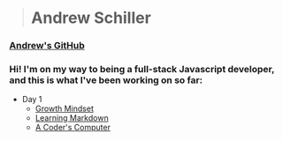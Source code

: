 > # Andrew Schiller

### [Andrew's GitHub](https://github.com/schillerandrew)

### Hi! I'm on my way to being a full-stack Javascript developer, and this is what I've been working on so far:

- Day 1
  - [Growth Mindset](https://schillerandrew.github.io/reading-notes/growth-mindset)
  - [Learning Markdown](https://schillerandrew.github.io/reading-notes/01read-learning-markdown)
  - [A Coder's Computer](https://schillerandrew.github.io/reading-notes/02read-coders-computer)

